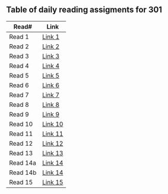 ## Table of daily reading assigments for 301

Read#  |  Link
---------|--------
Read 1   | [Link 1](https://raghadanees.github.io/reading-notes/class001)
Read 2   | [Link 2](https://raghadanees.github.io/reading-notes/301class2)
Read 3   | [Link 3](https://raghadanees.github.io/reading-notes/301class3)
Read 4   | [Link 4](https://raghadanees.github.io/reading-notes/class04)
Read 5   | [Link 5](https://raghadanees.github.io/reading-notes/class05)
Read 6   | [Link 6](https://raghadanees.github.io/reading-notes/class06)
Read 7   | [Link 7](https://raghadanees.github.io/reading-notes/class07)
Read 8   | [Link 8](https://raghadanees.github.io/reading-notes/class08)
Read 9   | [Link 9](https://raghadanees.github.io/reading-notes/class09)
Read 10  | [Link 10](https://raghadanees.github.io/reading-notes/class10)
Read 11  | [Link 11](https://raghadanees.github.io/reading-notes/class11)
Read 12  | [Link 12](https://raghadanees.github.io/reading-notes/class12)
Read 13  | [Link 13](https://raghadanees.github.io/reading-notes/class13)
Read 14a  | [Link 14](https://raghadanees.github.io/reading-notes/class14a)
Read 14b | [Link 14](https://raghadanees.github.io/reading-notes/class14b)
Read 15  | [Link 15]()